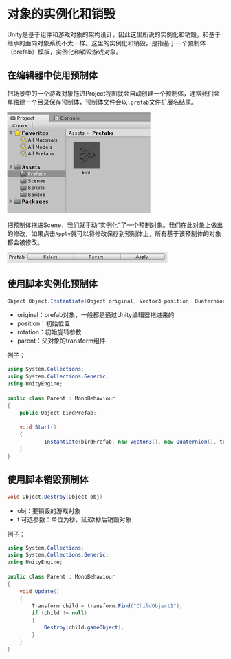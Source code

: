 # 对象的实例化和销毁

Unity是基于组件和游戏对象的架构设计，因此这里所说的实例化和销毁，和基于继承的面向对象系统不太一样。这里的实例化和销毁，是指基于一个预制体（prefab）模板，实例化和销毁游戏对象。

## 在编辑器中使用预制体

把场景中的一个游戏对象拖进Project视图就会自动创建一个预制体，通常我们会单独建一个目录保存预制体，预制体文件会以`.prefab`文件扩展名结尾。

![](res/1.png)

把预制体拖进Scene，我们就手动“实例化”了一个预制对象。我们在此对象上做出的修改，如果点击`Apply`就可以将修改保存到预制体上，所有基于该预制体的对象都会被修改。

![](res/2.png)

## 使用脚本实例化预制体

```csharp
Object Object.Instantiate(Object original, Vector3 position, Quaternion rotation, Transform parent)
```

* original：prefab对象，一般都是通过Unity编辑器拖进来的
* position：初始位置
* rotation：初始旋转参数
* parent：父对象的transform组件

例子：

```csharp
using System.Collections;
using System.Collections.Generic;
using UnityEngine;

public class Parent : MonoBehaviour
{
	public Object birdPrefab;

    void Start()
    {
		    Instantiate(birdPrefab, new Vector3(), new Quaternion(), transform);
    }
}
```

## 使用脚本销毁预制体

```csharp
void Object.Destroy(Object obj)
```

* obj：要销毁的游戏对象
* t 可选参数：单位为秒，延迟t秒后销毁对象

例子：

```csharp
using System.Collections;
using System.Collections.Generic;
using UnityEngine;

public class Parent : MonoBehaviour
{
    void Update()
    {
        Transform child = transform.Find("ChildObject1");
        if (child != null)
        {
            Destroy(child.gameObject);
        }
    }
}
```

